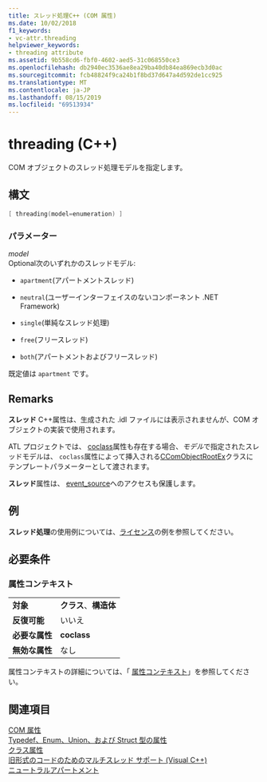 ```yaml
---
title: スレッド処理C++ (COM 属性)
ms.date: 10/02/2018
f1_keywords:
- vc-attr.threading
helpviewer_keywords:
- threading attribute
ms.assetid: 9b558cd6-fbf0-4602-aed5-31c068550ce3
ms.openlocfilehash: db2940ec3536ae8ea29ba40db84ea869ecb3d0ac
ms.sourcegitcommit: fcb48824f9ca24b1f8bd37d647a4d592de1cc925
ms.translationtype: MT
ms.contentlocale: ja-JP
ms.lasthandoff: 08/15/2019
ms.locfileid: "69513934"
---
```

# <a name="threading-c"></a>threading (C++)

COM オブジェクトのスレッド処理モデルを指定します。

## <a name="syntax"></a>構文

```cpp
[ threading(model=enumeration) ]
```

### <a name="parameters"></a>パラメーター

*model*<br/>
Optional次のいずれかのスレッドモデル:

- `apartment`(アパートメントスレッド)

- `neutral`(ユーザーインターフェイスのないコンポーネント .NET Framework)

- `single`(単純なスレッド処理)

- `free`(フリースレッド)

- `both`(アパートメントおよびフリースレッド)

既定値は `apartment` です。

## <a name="remarks"></a>Remarks

**スレッド** C++属性は、生成された .idl ファイルには表示されませんが、COM オブジェクトの実装で使用されます。

ATL プロジェクトでは、 [coclass](coclass.md)属性も存在する場合、*モデル*で指定されたスレッドモデルは、 `coclass`属性によって挿入される[CComObjectRootEx](../../atl/reference/ccomobjectrootex-class.md)クラスにテンプレートパラメーターとして渡されます。

**スレッド**属性は、 [event_source](event-source.md)へのアクセスも保護します。

## <a name="example"></a>例

**スレッド処理**の使用例については、[ライセンス](licensed.md)の例を参照してください。

## <a name="requirements"></a>必要条件

### <a name="attribute-context"></a>属性コンテキスト

|||
|-|-|
|**対象**|**クラス**、**構造体**|
|**反復可能**|いいえ|
|**必要な属性**|**coclass**|
|**無効な属性**|なし|

属性コンテキストの詳細については、「 [属性コンテキスト](cpp-attributes-com-net.md#contexts)」を参照してください。

## <a name="see-also"></a>関連項目

[COM 属性](com-attributes.md)<br/>
[Typedef、Enum、Union、および Struct 型の属性](typedef-enum-union-and-struct-attributes.md)<br/>
[クラス属性](class-attributes.md)<br/>
[旧形式のコードのためのマルチスレッド サポート (Visual C++)](../../parallel/multithreading-support-for-older-code-visual-cpp.md)<br/>
[ニュートラルアパートメント](/windows/win32/cossdk/neutral-apartments)
